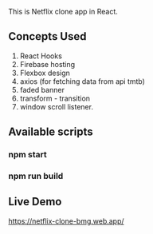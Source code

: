 This is Netflix clone app in React.

## Concepts Used

1. React Hooks
2. Firebase hosting
3. Flexbox design
4. axios (for fetching data from api tmtb)
5. faded banner
6. transform - transition
7. window scroll listener.

## Available scripts

### npm start

### npm run build

## Live Demo

https://netflix-clone-bmg.web.app/
